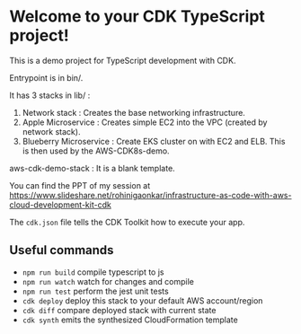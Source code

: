 # Welcome to your CDK TypeScript project!

This is a demo project for TypeScript development with CDK.

Entrypoint is in bin/. 

It has 3 stacks in lib/ :   
1. Network stack : Creates the base networking infrastructure.
2. Apple Microservice : Creates simple EC2 into the VPC (created by network stack).
3. Blueberry Microservice : Create EKS cluster on with EC2 and ELB. This is then used by the AWS-CDK8s-demo. 

aws-cdk-demo-stack : It is a blank template.

You can find the PPT of my session at https://www.slideshare.net/rohinigaonkar/infrastructure-as-code-with-aws-cloud-development-kit-cdk


The `cdk.json` file tells the CDK Toolkit how to execute your app.

## Useful commands

 * `npm run build`   compile typescript to js
 * `npm run watch`   watch for changes and compile
 * `npm run test`    perform the jest unit tests
 * `cdk deploy`      deploy this stack to your default AWS account/region
 * `cdk diff`        compare deployed stack with current state
 * `cdk synth`       emits the synthesized CloudFormation template
